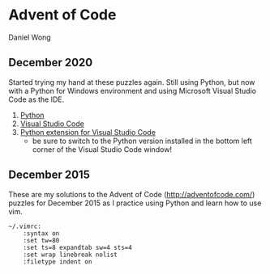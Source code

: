 # Advent of Code
Daniel Wong 

## December 2020
Started trying my hand at these puzzles again. Still using Python, but now with a Python for Windows environment and using Microsoft Visual Studio Code as the IDE.
1. [Python](https://www.python.org/getit/)
1. [Visual Studio Code](https://code.visualstudio.com/)
1. [Python extension for Visual Studio Code](https://marketplace.visualstudio.com/items?itemName=ms-python.python)
    * be sure to switch to the Python version installed in the bottom left corner of the Visual Studio Code window!

## December 2015
These are my solutions to the Advent of Code (http://adventofcode.com/) puzzles
for December 2015 as I practice using Python and learn how to use vim.  

```shell
~/.vimrc: 
    :syntax on 
    :set tw=80 
    :set ts=8 expandtab sw=4 sts=4
    :set wrap linebreak nolist
    :filetype indent on
```
